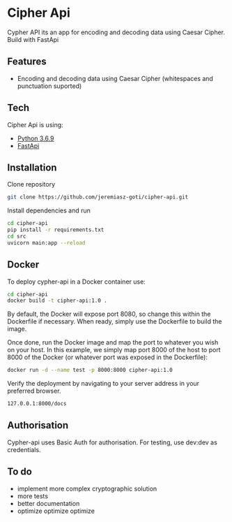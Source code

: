 # Cipher Api

Cypher API its an app for encoding and decoding data using Caesar Cipher. Build with FastApi

## Features

- Encoding and decoding data using Caesar Cipher (whitespaces and punctuation suported)

## Tech

Cipher Api is using:

- [Python 3.6.9](https://www.python.org/)
- [FastApi](https://fastapi.tiangolo.com/)


## Installation

Clone repository

```sh
git clone https://github.com/jeremiasz-goti/cipher-api.git
```

Install dependencies and run

```sh
cd cipher-api
pip install -r requirements.txt
cd src
uvicorn main:app --reload
```

## Docker

To deploy cypher-api in a Docker container use:

```sh
cd cipher-api
docker build -t cipher-api:1.0 .
```

By default, the Docker will expose port 8080, so change this within the
Dockerfile if necessary. When ready, simply use the Dockerfile to
build the image.

Once done, run the Docker image and map the port to whatever you wish on
your host. In this example, we simply map port 8000 of the host to
port 8000 of the Docker (or whatever port was exposed in the Dockerfile):

```sh
docker run -d --name test -p 8000:8000 cipher-api:1.0
```

Verify the deployment by navigating to your server address in
your preferred browser.

```sh
127.0.0.1:8000/docs
```

## Authorisation

Cypher-api uses Basic Auth for authorisation. For testing, use dev:dev as credentials.

## To do

- implement more complex cryptographic solution
- more tests
- better documentation
- optimize optimize optimize
